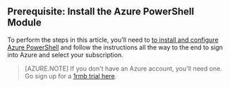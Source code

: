 ## Prerequisite: Install the Azure PowerShell Module
To perform the steps in this article, you'll need to [to install and configure Azure PowerShell](/documentation/articles/powershell-install-configure) and follow the instructions all the way to the end to sign into Azure and select your subscription.

> [AZURE.NOTE] If you don't have an Azure account, you'll need one. Go sign up for a [1rmb trial here](/documentation/articles/sign-up-organization). 